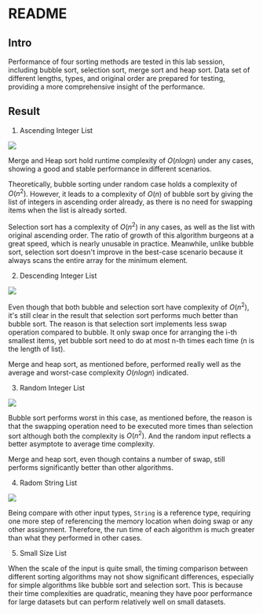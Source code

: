 # README
## Intro
Performance of four sorting methods are tested in this lab session, including bubble sort, selection sort, merge sort and heap sort. Data set of different lengths, types, and original order are prepared for testing, providing a more comprehensive insight of the performance.


## Result
1. Ascending Integer List

![](Ascending.png)


Merge and Heap sort hold runtime complexity of $O(n log n)$ under any cases, showing a good and stable performance in different scenarios. 

Theoretically, bubble sorting under random case holds a complexity of $O(n^2)$. However, it leads to a complexity of $O(n)$ of bubble sort by giving the list of integers in ascending order already, as there is no need for swapping items when the list is already sorted.

Selection sort has a complexity of $O(n^2)$ in any cases, as well as the list with original ascending order. The ratio of growth of this algorithm burgeons at a great speed, which is nearly unusable in practice. Meanwhile, unlike bubble sort, selection sort doesn't improve in the best-case scenario because it always scans the entire array for the minimum element.


2. Descending Integer List

![](Descending.png)

Even though that both bubble and selection sort have complexity of $O(n^2)$, it's still clear in the result that selection sort performs much better than bubble sort. The reason is that selection sort implements less swap operation compared to bubble. It only swap once for arranging the i-th smallest items, yet bubble sort need to do at most n-th times each time (n is the length of list).

Merge and heap sort, as mentioned before, performed really well as the average and worst-case complexity $O(n log n)$ indicated.

3. Random Integer List

![](Random.png)

Bubble sort performs worst in this case, as mentioned before, the reason is that the swapping operation need to be executed more times than selection sort although both the complexity is $O(n^2)$. And the random input reflects a better asymptote to average time complexity.

Merge and heap sort, even though contains a number of swap, still performs significantly better than other algorithms.

4. Radom String List

![](String.png)

Being compare with other input types, `String` is a reference type, requiring one more step of referencing the memory location when doing swap or any other assignment. Therefore, the run time of each algorithm is much greater than what they performed in other cases.

5. Small Size List

When the scale of the input is quite small, the timing comparison between different sorting algorithms may not show significant differences, especially for simple algorithms like bubble sort and selection sort. This is because their time complexities are quadratic, meaning they have poor performance for large datasets but can perform relatively well on small datasets.
